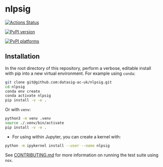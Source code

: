 # nlpsig

[![Actions Status][actions-badge]][actions-link]

<!-- [![Documentation Status][rtd-badge]][rtd-link] -->

[![PyPI version][pypi-version]][pypi-link]

<!-- [![Conda-Forge][conda-badge]][conda-link] -->

[![PyPI platforms][pypi-platforms]][pypi-link]

<!-- [![GitHub Discussion][github-discussions-badge]][github-discussions-link]
[![Gitter][gitter-badge]][gitter-link] -->

<!-- prettier-ignore-start -->
[actions-badge]:            https://github.com/datasig-ac-uk/nlpsig/workflows/CI/badge.svg
[actions-link]:             https://github.com/datasig-ac-uk/nlpsig/actions
[conda-badge]:              https://img.shields.io/conda/vn/conda-forge/nlpsig
[conda-link]:               https://github.com/conda-forge/nlpsig-feedstock
[github-discussions-badge]: https://img.shields.io/static/v1?label=Discussions&message=Ask&color=blue&logo=github
[github-discussions-link]:  https://github.com/datasig-ac-uk/nlpsig/discussions
[gitter-badge]:             https://badges.gitter.im/https://github.com/datasig-ac-uk/nlpsig/community.svg
[gitter-link]:              https://gitter.im/https://github.com/datasig-ac-uk/nlpsig/community?utm_source=badge&utm_medium=badge&utm_campaign=pr-badge
[pypi-link]:                https://pypi.org/project/nlpsig/
[pypi-platforms]:           https://img.shields.io/pypi/pyversions/nlpsig
[pypi-version]:             https://img.shields.io/pypi/v/nlpsig
[rtd-badge]:                https://readthedocs.org/projects/nlpsig/badge/?version=latest
[rtd-link]:                 https://nlpsig.readthedocs.io/en/latest/?badge=latest
<!-- prettier-ignore-end -->

## Installation

In the root directory of this repository, perform a verbose, editable install
with pip into a new virtual environment. For example using `conda`:

```bash
git clone git@github.com:datasig-ac-uk/nlpsig.git
cd nlpsig
conda env create
conda activate nlpsig
pip install -v -e .
```

Or with `venv`:

```bash
python3 -m venv .venv
source ./.venv/bin/activate
pip install -v -e .
```

- For using within Jupyter, you can create a kernel with:

```bash
python -m ipykernel install --user --name nlpsig
```

See [CONTRIBUTING.md](CONTRIBUTING.md) for more information on running the test
suite using `nox`.
